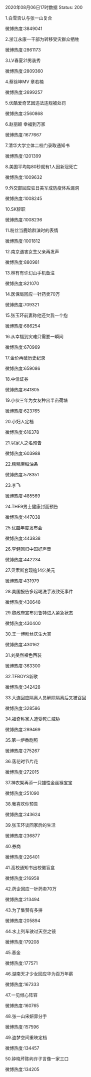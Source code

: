 2020年08月06日17时数据
Status: 200

1.白雪否认与张一山复合

微博热度:3849041

2.浙江永康一干部为转移受灾群众牺牲

微博热度:2861173

3.LV春夏21男装秀

微博热度:2809360

4.蔡徐坤MV 章若楠

微博热度:2699257

5.优酷爱奇艺因违法违规被处罚

微博热度:2560868

6.赵丽颖 幸福到万家

微博热度:1677667

7.清华大学立体二校门录取通知书

微博热度:1201399

8.美国平均每80秒就有1人因新冠死亡

微博热度:1009632

9.外交部回应驻日美军成防疫体系漏洞

微博热度:1008245

10.SK辞职

微博热度:1008236

11.粉丝当鹿晗群演时的表情

微博热度:1001812

12.南京遇害女生父亲再发声

微博热度:880981

13.林有有许幻山手机备注

微博热度:821070

14.医保局回应一针药卖70万

微博热度:709321

15.张玉环前妻称他还欠我一个抱

微博热度:686254

16.从幸福到灾难只需要一瞬间

微博热度:670969

17.金价再破历史纪录

微博热度:659086

18.中信证券

微博热度:641805

19.小伙三年为女友种出半亩荷塘

微博热度:623765

20.小妇人定档

微博热度:616378

21.以家人之名预告

微博热度:603988

22.糯糯麻糍油条

微博热度:578351

23.李飞

微博热度:485569

24.THE9男士健康封面预告

微博热度:447038

25.优酷年度发布会

微博热度:443838

26.李健回归中国好声音

微博热度:442234

27.贝索斯套现逾14亿美元

微博热度:431979

28.美国报告多起喝洗手液致死事件

微博热度:430648

29.黎政府宣布贝鲁特进入紧急状态

微博热度:430400

30.王一博粉丝庆生大赏

微博热度:430162

31.刘昊然裸色西装

微博热度:363300

32.TFBOYS新歌

微博热度:342428

33.大连回应隔离人员解除隔离后又被召回

微博热度:328586

34.福奇称家人遭受死亡威胁

微博热度:289469

35.第一炉香剧照

微博热度:275267

36.落花时节片花

微博热度:272015

37.神农架再添一只雄性金丝猴宝宝

微博热度:251090

38.我喜欢你预告

微博热度:243624

39.张玉环谈回家后的生活

微博热度:236877

40.券商

微博热度:226401

41.高校通知书出校徽盲盒

微博热度:216958

42.药企回应一针药卖70万

微博热度:213494

43.为了集赞有多拼

微博热度:205894

44.水上列车驶过天空之镜

微博热度:179208

45.基金

微博热度:177571

46.湖南天才少女回应华为百万年薪

微博热度:167333

47.一见倾心阵容

微博热度:160765

48.张一山宋妍霏分手

微博热度:157596

49.盗梦空间重映定档

微博热度:134457

50.钟晓芹陈屿许子言像一家三口

微博热度:134205

